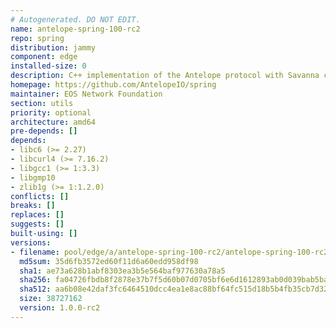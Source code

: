 ```yaml
---
# Autogenerated. DO NOT EDIT.
name: antelope-spring-100-rc2
repo: spring
distribution: jammy
component: edge
installed-size: 0
description: C++ implementation of the Antelope protocol with Savanna consensus
homepage: https://github.com/AntelopeIO/spring
maintainer: EOS Network Foundation
section: utils
priority: optional
architecture: amd64
pre-depends: []
depends:
- libc6 (>= 2.27)
- libcurl4 (>= 7.16.2)
- libgcc1 (>= 1:3.3)
- libgmp10
- zlib1g (>= 1:1.2.0)
conflicts: []
breaks: []
replaces: []
suggests: []
built-using: []
versions:
- filename: pool/edge/a/antelope-spring-100-rc2/antelope-spring-100-rc2_1.0.0-rc2-ubuntu-22.04_amd64.deb
  md5sum: 35d6fb3572ed60f11d6a60edd958df98
  sha1: ae73a628b1abf8303ea3b5e564baf977630a78a5
  sha256: fa04726fbdb8f2878e37b7f5d60b07d0705bf6e6d1612893ab0d039bab5bae9d
  sha512: aa6b08e42daf3fc6464510dcc4ea1e8ac88bf64fc515d18b5b4fb35cb7d32e26c3dff8118c2fd437b85c3b416590cd70f68440bfd95d78676c84466b59dabe19
  size: 38727162
  version: 1.0.0-rc2
---
```

